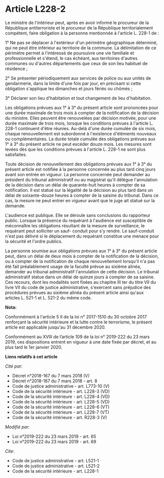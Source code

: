 # Article L228-2

Le ministre de l'intérieur peut, après en avoir informé le procureur de la République antiterroriste et le procureur de la
République territorialement compétent, faire obligation à la personne mentionnée à l'article L. 228-1 de :

1° Ne pas se déplacer à l'extérieur d'un périmètre géographique déterminé, qui ne peut être inférieur au territoire de la
commune. La délimitation de ce périmètre permet à l'intéressé de poursuivre une vie familiale et professionnelle et s'étend,
le cas échéant, aux territoires d'autres communes ou d'autres départements que ceux de son lieu habituel de résidence ;

2° Se présenter périodiquement aux services de police ou aux unités de gendarmerie, dans la limite d'une fois par jour, en
précisant si cette obligation s'applique les dimanches et jours fériés ou chômés ;

3° Déclarer son lieu d'habitation et tout changement de lieu d'habitation.

Les obligations prévues aux 1° à 3° du présent article sont prononcées pour une durée maximale de trois mois à compter de la
notification de la décision du ministre. Elles peuvent être renouvelées par décision motivée, pour une durée maximale de
trois mois, lorsque les conditions prévues à l'article L. 228-1 continuent d'être réunies. Au-delà d'une durée cumulée de six
mois, chaque renouvellement est subordonné à l'existence d'éléments nouveaux ou complémentaires. La durée totale cumulée des
obligations prévues aux 1° à 3° du présent article ne peut excéder douze mois. Les mesures sont levées dès que les conditions
prévues à l'article L. 228-1 ne sont plus satisfaites.

Toute décision de renouvellement des obligations prévues aux 1° à 3° du présent article est notifiée à la personne concernée
au plus tard cinq jours avant son entrée en vigueur. La personne concernée peut demander au président du tribunal
administratif ou au magistrat qu'il délègue l'annulation de la décision dans un délai de quarante-huit heures à compter de sa
notification. Il est statué sur la légalité de la décision au plus tard dans un délai de soixante-douze heures à compter de
la saisine du tribunal. Dans ce cas, la mesure ne peut entrer en vigueur avant que le juge ait statué sur la demande.

L'audience est publique. Elle se déroule sans conclusions du rapporteur public. Lorsque la présence du requérant à l'audience
est susceptible de méconnaître les obligations résultant de la mesure de surveillance, le requérant peut solliciter un sauf-
conduit pour s'y rendre. Le sauf-conduit n'est pas délivré si le déplacement du requérant constitue une menace pour la
sécurité et l'ordre publics.

La personne soumise aux obligations prévues aux 1° à 3° du présent article peut, dans un délai de deux mois à compter de la
notification de la décision, ou à compter de la notification de chaque renouvellement lorsqu'il n'a pas été fait
préalablement usage de la faculté prévue au sixième alinéa, demander au tribunal administratif l'annulation de cette
décision. Le tribunal administratif statue dans un délai de quinze jours à compter de sa saisine. Ces recours, dont les
modalités sont fixées au chapitre III ter du titre VII du livre VII du code de justice administrative, s'exercent sans
préjudice des procédures prévues au sixième alinéa du présent article ainsi qu'aux articles L. 521-1 et L. 521-2 du même
code.

**Nota:**

Conformément à l'article 5 II de la loi n° 2017-1510 du 30 octobre 2017 renforçant la sécurité intérieure et la lutte contre
le terrorisme, le présent article est applicable jusqu'au 31 décembre 2020.

Conformément au XVIII de l’article 109 de la loi n° 2019-222 du 23 mars 2019, ces dispositions entrent en vigueur à une date
fixée par décret, et au plus tard le 1er janvier 2020.

**Liens relatifs à cet article**

_Cité par_:

  - Décret n°2018-167 du 7 mars 2018 (V)
  - Décret n°2018-167 du 7 mars 2018 - art. 8
  - Code de justice administrative - art. L773-10 (V)
  - Code de la sécurité intérieure - art. L228-3 (VD)
  - Code de la sécurité intérieure - art. L228-4 (VD)
  - Code de la sécurité intérieure - art. L228-5 (VD)
  - Code de la sécurité intérieure - art. L228-6 (VT)
  - Code de la sécurité intérieure - art. L228-7 (VT)
  - Code de la sécurité intérieure - art. R228-3 (V)

_Modifié par_:

  - Loi n°2019-222 du 23 mars 2019 - art. 65
  - Loi n°2019-222 du 23 mars 2019 - art. 69

_Cite_:

  - Code de justice administrative - art. L521-1
  - Code de justice administrative - art. L521-2
  - Code de la sécurité intérieure - art. L228-1
